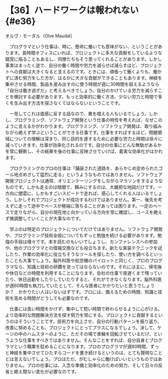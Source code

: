 # 【36】ハードワークは報われない{#e36}

<div class="author">オルヴ・モーダル（Olve Maudal）</div>

　プログラマという仕事は、時に、懸命に働いても意味がない、ということがあります。長時間オフィスにいれば、プロジェクトに多大な貢献をしているような錯覚に陥ることもあるし、同僚たちもそう思ってくれることがあります。しかし事実はまったく逆で、自分の働く時間や労力を減らせば減らすほど、プロジェクトへの貢献は大きくなると言えるのです。ときには、頑張って働くよりも、働かずに済む努力をした方が、はるかに大きな貢献ができることもあります。神経を集中させる時間、製品を産み出すのに使う時間が週に30時間を超えるようなら「自分は働き過ぎだ」と考えるべきでしょう。自分のかけている労力を減らすことを検討する必要があります。もっと効率的に働く方法、少ない労力と時間で多くを生み出す方法を探さなくてはならないということです。

　一見してこれは直感に反する話なので、異を唱える人もいるでしょう。しかし、プログラミング、ソフトウェア開発という仕事の特性を考えれば、なぜこのように言えるかがわかります。プログラミング、ソフトウェア開発は、取り組みながら絶えず学ぶということができる仕事です。仕事をすればするほど、問題領域についての理解は深まり、同じ目的を達するために必要な労力と時間は徐々に減っていきます。仕事が効率化されるのです。自分の仕事にどんな無駄があるかを常に観察し、その結果を後の仕事に反映させていけば、着実な効率化がはかれます。

　プログラミングのプロの仕事は「舗装された道路を、あらかじめ定められたゴール地点めざして猛烈に走る」というようなものではありません。ソフトウェア開発プロジェクトは通常、オリエンテーリングをしながらマラソンをするようなものです。しかも走るのは暗闇で、頼みにするのは、大雑把な地図だけです。一方向に闇雲に、しかもすごいスピードで走れば、感心してくれる人はいるでしょう。しかしそれでプロジェクトが成功するわけではありません。第一、後先を考えずに走って途中でペースが極端に落ちることがあっては困ります。一定のペースで走りながら、自分の現在地と向かっている方向を常に確認し、コースを絶えず微調整していくことが大事なのです。

　学ぶのは特定のプロジェクトについてだけではありません。ソフトウェア開発や、プログラミング技術全般についてもずっと勉強を続ける必要があります。勉強の手段は様々です。本を読むのもいいでしょうし、カンファレンスへの参加や、他のプログラマとの情報交換なども役立ちます。新たな実装テクニックを試したり、作業の効率化に役立ちそうなツールを探したり、使い方を調べるといったことも大事でしょう。脳外科医や航空機のパイロットと同じく、プロのプログラマなら、知識と技術の研鑽を怠ってはならないのです。それには主に、帰宅後や休日などの時間を利用することになります。会社の仕事で夜遅くまで残っていたり、休日出勤をしたりしていたりすると、それができなくなります。脳外科医が週60時間も執刀していたとして、そんな医者にかかりたいと思うでしょうか？　かかりたい人はいないはずです。プロには、備えるための時間、知識と技術を高める時間がどうしても必要なのです。

　仕事には長い時間をかけず、集中して短い時間で終わらせるように心がける。より効率的な問題解決方法を探す努力を常にする。プロジェクトに貢献するというのはそういうことです。技術力を向上させ、自分の行動パターンを振り返り、改善に努めることも、プロジェクトにとってプラスになるでしょう。決して、ケージの中のハムスターのように、ただその場で車輪を回転させているだけ、というような仕事をすべきではありません。そんなことをすれば、自分自身とプログラマという職業を貶めることになります。プロのプログラマが週60時間、ずっと神経を集中させてひたすらコードを書き続けるというのは、とても賢明なこととは言えないでしょう。プロはただ、がむしゃらに働けばいいというものではありません。プロの仕事には、入念な準備と効率化のための努力、そして日々の反省と絶え間ない変化が必要なのです。
